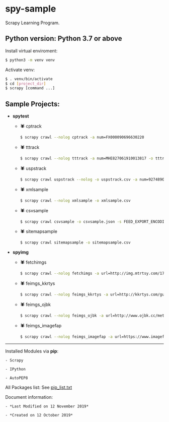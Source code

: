 # spy-sample

Scrapy Learning Program.


## Python version:  Python 3.7 or above

Install virtual enviroment:

```bash
$ python3 -m venv venv
```

Activate venv:

```bash
$ . venv/bin/activate
$ cd [project_dir]
$ scrapy [command ...]
```

## Sample Projects:


- **spytest**

    - 🕷 cptrack

        ```bash
        $ scrapy crawl --nolog cptrack -a num=FX000090696630220
        ```

    - 🕷 tttrack

        ```bash
        $ scrapy crawl --nolog tttrack -a num=MHE827061910013817 -o tttrack.csv
        ```

    - 🕷 uspstrack

        ```bash
        $ scrapy crawl uspstrack --nolog -o uspstrack.csv -a num=9274890983116178146826
        ```

    - 🕷 xmlsample

        ```bash
        $ scrapy crawl --nolog xmlsample -o xmlsample.csv
        ```

    - 🕷 csvsample

        ```bash
        $ scrapy crawl csvsample -o csvsample.json -s FEED_EXPORT_ENCODING=utf-8 -s FEED_EXPORT_INDENT=4
        ```

    - 🕷 sitemapsample

        ```bash
        $ scrapy crawl sitemapsample -o sitemapsample.csv
        ```


- **spyimg**

    - 🕷 fetchimgs

        ```bash
        $ scrapy crawl --nolog fetchimgs -a url=http://img.mtrtsy.com/170216/co1F216024225-[n].jpg -a startno=0
        ```

    - 🕷 feimgs_kkrtys

        ```bash
        $ scrapy crawl --nolog feimgs_kkrtys -a url=http://kkrtys.com/guomo/2018/0523/381.html
        ```

    - 🕷 feimgs_ojbk

        ```bash
        $ scrapy crawl --nolog feimgs_ojbk -a url=http://www.ojbk.cc/metcn/6904.html
        ```

    - 🕷 feimgs_imagefap

        ```bash
        $ scrapy crawl --nolog feimgs_imagefap -a url=https://www.imagefap.com/pictures/8392290/Shaved-Nao-Shiraishi3
        ```


---


Installed Modules via **pip**:

    - Scrapy

    - IPython

    - AutoPEP8


All Packages list: See [pip_list.txt](pip_list.txt)


Document information:

    - *Last Modified on 12 November 2019*

    - *Created on 12 October 2019*
